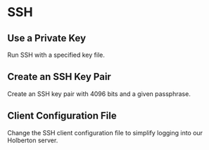 # SSH

## Use a Private Key
Run SSH with a specified key file.

## Create an SSH Key Pair
Create an SSH key pair with 4096 bits and a given passphrase.

## Client Configuration File
Change the SSH client configuration file to simplify logging into our Holberton server.
